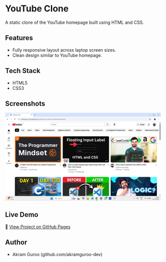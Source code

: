 # YouTube Clone

A static clone of the YouTube homepage built using HTML and CSS.

## Features
- Fully responsive layout across laptop screen sizes.
- Clean design similar to YouTube homepage.

## Tech Stack
- HTML5
- CSS3

## Screenshots
![Project Demo](./screenshots/demo.png)

## Live Demo
🔗 [View Project on GitHub Pages](https://akramguroo-dev.github.io/youtube-clone-html-css/)

## Author
- Akram Guroo (github.com/akramguroo-dev)
